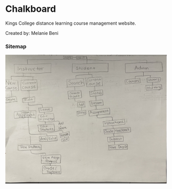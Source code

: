 # Chalkboard
Kings College distance learning course management website.

Created by: Melanie Beni

### Sitemap
![alt text](Sitemap.jpg)
